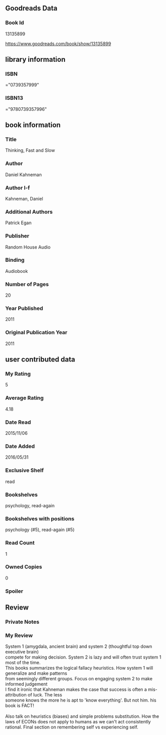 <!-- This template shows how to bulk convert all columns of data into one markdown file -->
<!-- caveat: KeyError if there's a mismatch. Empty values output nothing -->

## Goodreads Data

### Book Id 

13135899

https://www.goodreads.com/book/show/13135899

## library information

### ISBN 
="0739357999"

### ISBN13 
="9780739357996"

## book information

### Title
Thinking, Fast and Slow

### Author 
Daniel Kahneman

### Author l-f 
Kahneman, Daniel

### Additional Authors
Patrick Egan

### Publisher 
Random House Audio

### Binding
Audiobook

### Number of Pages
20

### Year Published
2011

### Original Publication Year 
2011

## user contributed data

### My Rating
5

### Average Rating
4.18

### Date Read
2015/11/06

### Date Added
2016/05/31

### Exclusive Shelf
read

### Bookshelves
psychology, read-again

### Bookshelves with positions
psychology (#5), read-again (#5)

### Read Count
1

### Owned Copies
0

### Spoiler 


## Review

### Private Notes


### My Review
System 1 (amygdala, ancient brain) and system 2 (thoughtful top down executive brain)<br/>compete for making decision. System 2 is lazy and will often trust system 1 most of the time.<br/>This books summarizes the logical fallacy heuristics. How system 1 will generalize and make patterns<br/>from seemingly different groups. Focus on engaging system 2 to make informed judgement<br/>I find it ironic that Kahneman makes the case that success is often a mis-attribution of luck. The less<br/>someone knows the more he is apt to 'know everything'. But not him. his book is FACT!<br/><br/>Also talk on heuristics (biases) and simple problems substitution. How the laws of ECONs does not apply to humans as we can't act consistently rational. Final section on remembering self vs experiencing self.